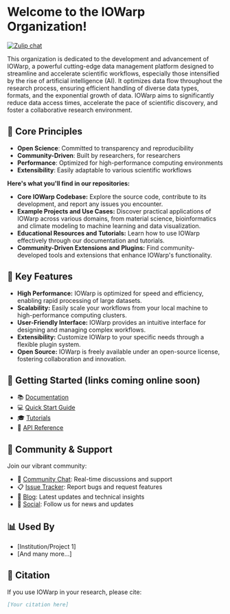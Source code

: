 # Welcome to the IOWarp Organization!

[![Zulip chat](https://img.shields.io/badge/zulip-join_chat-brightgreen.svg)](iowarp.zulipchat.com)

This organization is dedicated to the development and advancement of IOWarp, a powerful cutting-edge data management platform designed to streamline and accelerate scientific workflows, especially those intensified by the rise of artificial intelligence (AI).  It optimizes data flow throughout the research process, ensuring efficient handling of diverse data types, formats, and the exponential growth of data.  IOWarp aims to significantly reduce data access times, accelerate the pace of scientific discovery, and foster a collaborative research environment.

## 🎯 Core Principles
- **Open Science**: Committed to transparency and reproducibility
- **Community-Driven**: Built by researchers, for researchers
- **Performance**: Optimized for high-performance computing environments
- **Extensibility**: Easily adaptable to various scientific workflows
  
**Here's what you'll find in our repositories:**

- **Core IOWarp Codebase:** Explore the source code, contribute to its development, and report any issues you encounter.
- **Example Projects and Use Cases:** Discover practical applications of IOWarp across various domains, from material science, bioinformatics and climate modeling to machine learning and data visualization.
- **Educational Resources and Tutorials:** Learn how to use IOWarp effectively through our documentation and tutorials.
- **Community-Driven Extensions and Plugins:**  Find community-developed tools and extensions that enhance IOWarp's functionality.

## 🌟 Key Features
- **High Performance:** IOWarp is optimized for speed and efficiency, enabling rapid processing of large datasets.
- **Scalability:**  Easily scale your workflows from your local machine to high-performance computing clusters.
- **User-Friendly Interface:** IOWarp provides an intuitive interface for designing and managing complex workflows.
- **Extensibility:** Customize IOWarp to your specific needs through a flexible plugin system.
- **Open Source:** IOWarp is freely available under an open-source license, fostering collaboration and innovation.

## 🚀 Getting Started (links coming online soon)
- 📚 [Documentation](link-to-docs)
- 💻 [Quick Start Guide](link-to-quickstart)
- 🎓 [Tutorials](link-to-tutorials)
- 🔧 [API Reference](link-to-api)

## 🤝 Community & Support
Join our vibrant community:
- 💬 [Community Chat](https://iowarp.zulipchat.com): Real-time discussions and support
- 📋 [Issue Tracker](link-to-issues): Report bugs and request features
- 📝 [Blog](link-to-blog): Latest updates and technical insights
- 📣 [Social](link-to-linkedin/X): Follow us for news and updates

## 📊 Used By
- [Institution/Project 1]
- [And many more...]

## 📖 Citation
If you use IOWarp in your research, please cite:
```bibtex
[Your citation here]
